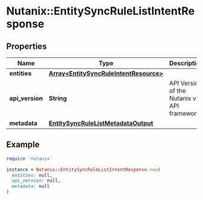 # Nutanix::EntitySyncRuleListIntentResponse

## Properties

| Name | Type | Description | Notes |
| ---- | ---- | ----------- | ----- |
| **entities** | [**Array&lt;EntitySyncRuleIntentResource&gt;**](EntitySyncRuleIntentResource.md) |  | [optional] |
| **api_version** | **String** | API Version of the Nutanix v3 API framework. | [default to &#39;3.1.0&#39;] |
| **metadata** | [**EntitySyncRuleListMetadataOutput**](EntitySyncRuleListMetadataOutput.md) |  |  |

## Example

```ruby
require 'nutanix'

instance = Nutanix::EntitySyncRuleListIntentResponse.new(
  entities: null,
  api_version: null,
  metadata: null
)
```

